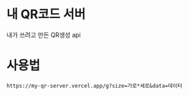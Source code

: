 # 내 QR코드 서버
내가 쓰려고 만든 QR생성 api

# 사용법
```
https://my-qr-server.vercel.app/g?size=가로*세로&data=데이터
```
